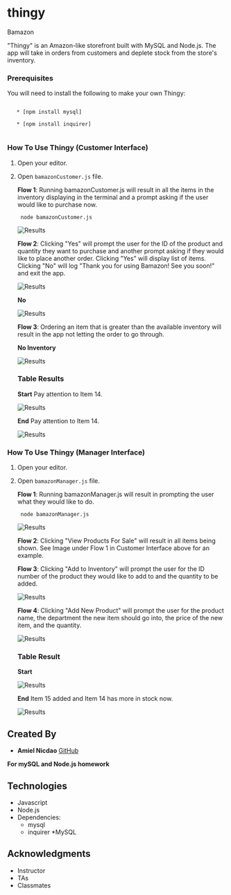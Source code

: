 # thingy 

Bamazon

"Thingy" is an Amazon-like storefront built with MySQL and Node.js. The app will take in orders from customers and deplete stock from the store's inventory. 

### Prerequisites

You will need to install the following to make your own Thingy:

```

   * [npm install mysql]

   * [npm install inquirer]
   
```

### How To Use Thingy (Customer Interface)

1. Open your editor.
2. Open `bamazonCustomer.js` file. 

    **Flow 1**: Running bamazonCustomer.js will result in all the items in the inventory displaying in the terminal and a prompt asking if the user would like to purchase now.
    
        node bamazonCustomer.js

    ![Results](allItems.png)

    **Flow 2**: Clicking "Yes" will prompt the user for the ID of the product and quantity they want to purchase and another prompt asking if they would like to place another order. Clicking "Yes" will display list of items. Clicking "No" will log "Thank you for using Bamazon! See you soon!" and exit the app. 

    ![Results](purchaseNow.PNG)

    **No**

    ![Results](no.PNG)

    **Flow 3**: Ordering an item that is greater than the available inventory will result in the app not letting the order to go through.

    **No Inventory**
    
    ![Results](noInventory.PNG)

    ### Table Results

    **Start**
    Pay attention to Item 14.

    ![Results](startingTable.PNG)

     **End**
    Pay attention to Item 14.

    ![Results](endingTable.PNG)

### How To Use Thingy (Manager Interface)

1. Open your editor.
2. Open `bamazonManager.js` file. 

    **Flow 1**: Running bamazonManager.js will result in prompting the user what they would like to do.
    
        node bamazonManager.js

    ![Results](managerOptions.png)

    **Flow 2**: Clicking "View Products For Sale" will result in all items being shown. See Image under Flow 1 in Customer Interface above for an example.

    **Flow 3**: Clicking "Add to Inventory" will prompt the user for the ID number of the product they would like to add to and the quantity to be added. 
    
    ![Results](addInventory.PNG)

    **Flow 4**: Clicking "Add New Product" will prompt the user for the product name, the department the new item should go into, the price of the new item, and the quantity.
    
    ![Results](addProduct.PNG)


    ### Table Result

    **Start**

    ![Results](endingTable.PNG)

     **End**
    Item 15 added and Item 14 has more in stock now.

    ![Results](managerTable.PNG)


## Created By

* **Amiel Nicdao** [GitHub](https://github.com/amielnicdao/thingy)

**For mySQL and Node.js homework**

## Technologies

* Javascript
* Node.js
* Dependencies:
    * mysql
    * inquirer
*MySQL

## Acknowledgments

* Instructor
* TAs
* Classmates

